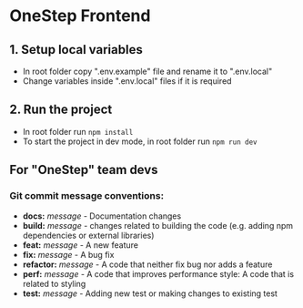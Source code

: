 # OneStep Frontend

## 1. Setup local variables
- In root folder copy ".env.example" file and rename it to ".env.local"
- Change variables inside ".env.local" files if it is required

## 2. Run the project
- In root folder run `npm install`
- To start the project in dev mode, in root folder run `npm run dev`

## For "OneStep" team devs
### Git commit message conventions:
- **docs:** _message_ - Documentation changes
- **build:** _message_ - changes related to building the code (e.g. adding npm dependencies or external libraries)
- **feat:** _message_ - A new feature
- **fix:** _message_ - A bug fix
- **refactor:** _message_ - A code that neither fix bug nor adds a feature
- **perf:** _message_ - A code that improves performance style: A code that is related to styling
- **test:** _message_ - Adding new test or making changes to existing test